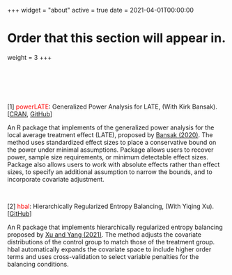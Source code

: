 +++
widget = "about"
active = true
date = 2021-04-01T00:00:00

# Order that this section will appear in.
weight = 3
+++

<br/><br/>
<br/><br/>

[1] <span style="color:red"> powerLATE</span>: Generalized Power Analysis for LATE, (With Kirk Bansak). [[CRAN](https://cran.r-project.org/web/packages/powerLATE/index.html), [GitHub](https://github.com/kbansak/powerLATE)]

An R package that implements of the generalized power analysis for the local average treatment effect (LATE), proposed by [Bansak (2020)](https://doi:10.1214/19-STS732). The method uses standardized effect sizes to place a conservative bound on the power under minimal assumptions. Package allows users to recover power, sample size requirements, or minimum detectable effect sizes. Package also allows users to work with absolute effects rather than effect sizes, to specify an additional assumption to narrow the bounds, and to incorporate covariate adjustment.

<br/>

[2] <span style="color:red"> hbal</span>: Hierarchically Regularized Entropy Balancing, (With Yiqing Xu). [[GitHub](https://github.com/xuyiqing/hbal)]

An R package that implements hierarchically regularized entropy balancing proposed by [Xu and Yang (2021)](https://papers.ssrn.com/sol3/papers.cfm?abstract_id=3807620). The method adjusts the covariate distributions of the control group to match those of the treatment group. hbal automatically expands the covariate space to include higher order terms and uses cross-validation to select variable penalties for the balancing conditions.